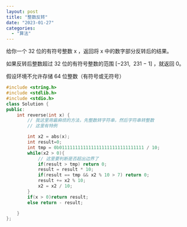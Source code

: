 ```yaml
---
layout: post
title: "整数反转"
date: "2023-01-27"
categories: 
  - "算法"
---
```


给你一个 32 位的有符号整数 x ，返回将 x 中的数字部分反转后的结果。

如果反转后整数超过 32 位的有符号整数的范围 \[−231,  231 − 1\] ，就返回 0。

假设环境不允许存储 64 位整数（有符号或无符号）

```c++
#include <string.h>
#include <stdlib.h>
#include <stdio.h>
class Solution {
public:
    int reverse(int x) {
        // 我这里用最麻烦的方法，先整数转字符串，然后字符串转整数
        // 这里有特例

        int x2 = abs(x);
        int result=0;
        int tmp = 0b01111111111111111111111111111111 / 10;
        while(x2 > 0){
            // 这里要判断是否超出边界了
            if(result > tmp) return 0;
            result = result * 10;
            if(result == tmp && x2 % 10 > 7) return 0;
            result += x2 % 10;
            x2 = x2 / 10;
        }
        if(x > 0)return result;
        else return - result;

    }
};
```
